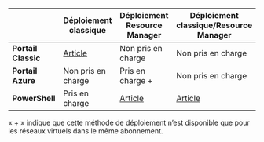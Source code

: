 | | **Déploiement classique** | **Déploiement Resource Manager** | **Déploiement classique/Resource Manager** |
|----------------------------------------|-------------|----------------------|---------------------------------|
| **Portail Classic** | [Article](../articles/vpn-gateway/virtual-networks-configure-vnet-to-vnet-connection.md) | Non pris en charge | Non pris en charge |
| **Portail Azure** | Non pris en charge | Pris en charge + | Non pris en charge |
| **PowerShell** | Pris en charge | [Article](../articles/vpn-gateway/vpn-gateway-vnet-vnet-rm-ps.md) | [Article](../articles/virtual-network/virtual-networks-arm-asm-s2s.md)

« + » indique que cette méthode de déploiement n’est disponible que pour les réseaux virtuels dans le même abonnement.

<!---HONumber=AcomDC_0323_2016-->